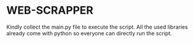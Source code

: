 # WEB-SCRAPPER
Kindly collect the main.py file to execute the script.
All the used libraries already come with python so everyone can directly run the script.

